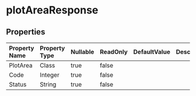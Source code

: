 # **plotAreaResponse**

 

## **Properties**

| Property Name | Property Type | Nullable |  ReadOnly | DefaultValue | Description | 
| :- | :- | :- |:- |  :- | :- |
|PlotArea|Class|true|false |  ||
|Code|Integer|true|false |  ||
|Status|String|true|false |  ||

